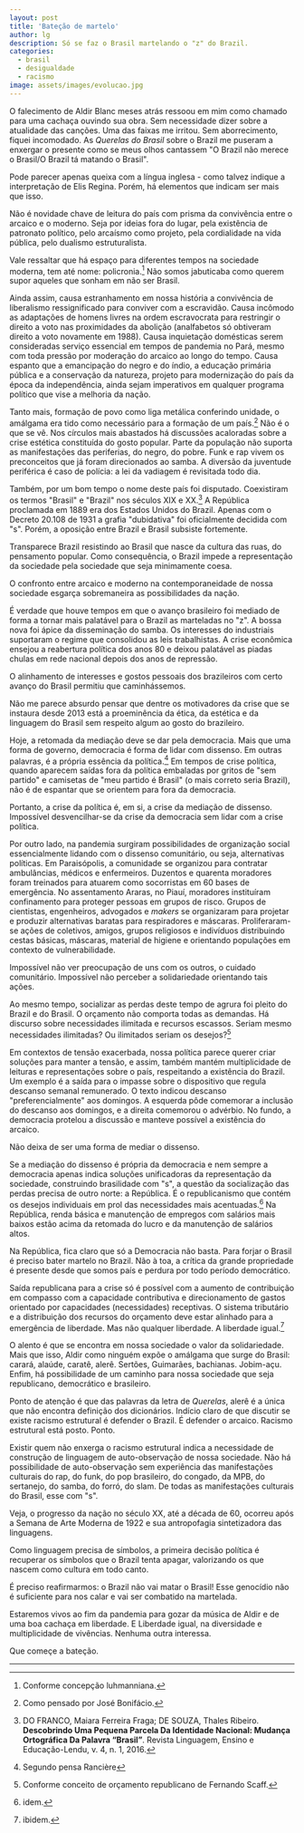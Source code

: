 ```yaml
---
layout: post
title: 'Bateção de martelo'
author: lg
description: Só se faz o Brasil martelando o "z" do Brazil.
categories:
  - brasil
  - desigualdade
  - racismo
image: assets/images/evolucao.jpg
---
```

O falecimento de Aldir Blanc meses atrás ressoou em mim como chamado para uma cachaça ouvindo sua obra. Sem necessidade dizer sobre a atualidade das canções. Uma das faixas me irritou. Sem aborrecimento, fiquei incomodado. As *Querelas do Brasil* sobre o Brazil me puseram a enxergar o presente como se meus olhos cantassem "O Brazil não merece o Brasil/O Brazil tá matando o Brasil".

Pode parecer apenas queixa com a língua inglesa - como talvez indique a interpretação de Elis Regina. Porém, há elementos que indicam ser mais que isso.

Não é novidade chave de leitura do país com prisma da convivência entre o arcaico e o moderno. Seja por ideias fora do lugar, pela existência de patronato político, pelo arcaísmo como projeto, pela cordialidade na vida pública, pelo dualismo estruturalista.

Vale ressaltar que há espaço para diferentes tempos na sociedade moderna, tem até nome: policronia.[^1] Não somos jabuticaba como querem supor aqueles que sonham em não ser Brasil.

Ainda assim, causa estranhamento em nossa história a convivência de liberalismo ressignificado para conviver com a escravidão. Causa incômodo as adaptações de homens livres na ordem escravocrata para restringir o direito a voto nas proximidades da abolição (analfabetos só obtiveram direito a voto novamente em 1988). Causa inquietação domésticas serem consideradas serviço essencial em tempos de pandemia no Pará, mesmo com toda pressão por moderação do arcaico ao longo do tempo. Causa espanto que a emancipação do negro e do índio, a educação primária pública e a conservação da natureza, projeto para modernização do país da época da independência, ainda sejam imperativos em qualquer programa político que vise a melhoria da nação.

Tanto mais, formação de povo como liga metálica conferindo unidade, o amálgama era tido como necessário para a formação de um país.[^2] Não é o que se vê. Nos círculos mais abastados há discussões acaloradas sobre a crise estética constituída do gosto popular. Parte da população não suporta as manifestações das periferias, do negro, do pobre. Funk e rap vivem os preconceitos que já foram direcionados ao samba. A diversão da juventude periférica é caso de polícia: a lei da vadiagem é revisitada todo dia.

Também, por um bom tempo o nome deste país foi disputado. Coexistiram os termos "Brasil" e "Brazil" nos séculos XIX e XX.[^3] A República proclamada em 1889 era dos Estados Unidos do Brazil. Apenas com o Decreto 20.108 de 1931 a grafia "dubidativa" foi oficialmente decidida com "s". Porém, a oposição entre Brazil e Brasil subsiste fortemente.

Transparece Brazil resistindo ao Brasil que nasce da cultura das ruas, do pensamento popular. Como consequência, o Brazil impede a representação da sociedade pela sociedade que seja minimamente coesa.

O confronto entre arcaico e moderno na contemporaneidade de nossa sociedade esgarça sobremaneira as possibilidades da nação.

É verdade que houve tempos em que o avanço brasileiro foi mediado de forma a tornar mais palatável para o Brazil as marteladas no "z". A bossa nova foi ápice da disseminação do samba. Os interesses do industriais suportaram o regime que consolidou as leis trabalhistas. A crise econômica ensejou a reabertura política dos anos 80 e deixou palatável as piadas chulas em rede nacional depois dos anos de repressão.

O alinhamento de interesses e gostos pessoais dos brazileiros com certo avanço do Brasil permitiu que caminhássemos.

Não me parece absurdo pensar que dentre os motivadores da crise que se instaura desde 2013 está a proeminência da ética, da estética e da linguagem do Brasil sem respeito algum ao gosto do brazileiro.

Hoje, a retomada da mediação deve se dar pela democracia. Mais que uma forma de governo, democracia é forma de lidar com dissenso. Em outras palavras, é a própria essência da política.[^4] Em tempos de crise política, quando aparecem saídas fora da política embaladas por gritos de "sem partido" e camisetas de "meu partido é Brasil" (o mais correto seria Brazil), não é de espantar que se orientem para fora da democracia.

Portanto, a crise da política é, em si, a crise da mediação de dissenso. Impossível desvencilhar-se da crise da democracia sem lidar com a crise política.

Por outro lado, na pandemia surgiram possibilidades de organização social essencialmente lidando com o dissenso comunitário, ou seja, alternativas políticas. Em Paraisópolis, a comunidade se organizou para contratar ambulâncias, médicos e enfermeiros. Duzentos e quarenta moradores foram treinados para atuarem como socorristas em 60 bases de emergência. No assentamento Araras, no Piauí, moradores instituíram confinamento para proteger pessoas em grupos de risco. Grupos de cientistas, engenheiros, advogados e *makers* se organizaram para projetar e produzir alternativas baratas para respiradores e máscaras. Proliferaram-se ações de coletivos, amigos, grupos religiosos e indivíduos distribuindo cestas básicas, máscaras, material de higiene e orientando populações em contexto de vulnerabilidade.

Impossível não ver preocupação de uns com os outros, o cuidado comunitário. Impossível não perceber a solidariedade orientando tais ações.

Ao mesmo tempo, socializar as perdas deste tempo de agrura foi pleito do Brazil e do Brasil. O orçamento não comporta todas as demandas. Há discurso sobre necessidades ilimitada e recursos escassos. Seriam mesmo necessidades ilimitadas? Ou ilimitados seriam os desejos?[^5]

Em contextos de tensão exacerbada, nossa política parece querer criar soluções para manter a tensão, e assim, também mantém multiplicidade de leituras e representações sobre o país, respeitando a existência do Brazil. Um exemplo é a saída para o impasse sobre o dispositivo que regula descanso semanal remunerado. O texto indicou descanso "preferencialmente" aos domingos. A esquerda pôde comemorar a inclusão do descanso aos domingos, e a direita comemorou o advérbio. No fundo, a democracia protelou a discussão e manteve possível a existência do arcaico.

Não deixa de ser uma forma de mediar o dissenso.

Se a mediação do dissenso é própria da democracia e nem sempre a democracia apenas indica soluções unificadoras da representação da sociedade, construindo brasilidade com "s", a questão da socialização das perdas precisa de outro norte: a República. É o republicanismo que contém os desejos individuais em prol das necessidades mais acentuadas.[^6] Na República, renda básica e manutenção de empregos com salários mais baixos estão acima da retomada do lucro e da manutenção de salários altos.

Na República, fica claro que só a Democracia não basta.  Para forjar o Brasil é preciso bater martelo no Brazil. Não à toa, a crítica da grande propriedade é presente desde que somos país e perdura por todo período democrático.

Saída republicana para a crise só é possível com a aumento de contribuição em compasso com a capacidade contributiva e direcionamento de gastos orientado por capacidades (necessidades) receptivas. O sistema tributário e a distribuição dos recursos do orçamento deve estar alinhado para a emergência de liberdade. Mas não qualquer liberdade. A liberdade igual.[^7]

O alento é que se encontra em nossa sociedade o valor da solidariedade. Mais que isso, Aldir como ninguém expõe o amálgama que surge do Brasil: carará, alaúde, caratê, alerê. Sertões, Guimarães, bachianas. Jobim-açu. Enfim, há possibilidade de um caminho para nossa sociedade que seja republicano, democrático e brasileiro.

Ponto de atenção é que das palavras da letra de *Querelas*, alerê é a única que não encontra definição dos dicionários. Indício claro de que discutir se existe racismo estrutural é defender o Brazil. É defender o arcaico. Racismo estrutural está posto. Ponto.

Existir quem não enxerga o racismo estrutural indica a necessidade de construção de linguagem de auto-observação de nossa sociedade. Não há possibilidade de auto-observação sem experiência das manifestações culturais do rap, do funk, do pop brasileiro, do congado, da MPB, do sertanejo, do samba, do forró, do slam. De todas as manifestações culturais do Brasil, esse com "s".

Veja, o progresso da nação no século XX, até a década de 60, ocorreu após a Semana de Arte Moderna de 1922 e sua antropofagia sintetizadora das linguagens.

Como linguagem precisa de símbolos, a primeira decisão política é recuperar os símbolos que o Brazil tenta apagar, valorizando os que nascem como cultura em todo canto.

É preciso reafirmarmos: o Brazil não vai matar o Brasil! Esse genocídio não é suficiente para nos calar e vai ser combatido na martelada.

Estaremos vivos ao fim da pandemia para gozar da música de Aldir e de uma boa cachaça em liberdade. E Liberdade igual, na diversidade e multiplicidade de vivências. Nenhuma outra interessa.

Que começe a bateção.

--------------------------------------------------------------------------------

[^1]: Conforme concepção luhmanniana.
[^2]: Como pensado por José Bonifácio.
[^3]: DO FRANCO, Maiara Ferreira Fraga; DE SOUZA, Thales Ribeiro. **Descobrindo Uma Pequena Parcela Da Identidade Nacional: Mudança Ortográfica Da Palavra “Brasil”**. Revista Linguagem, Ensino e Educação-Lendu, v. 4, n. 1, 2016.
[^4]: Segundo pensa Rancière
[^5]: Conforme conceito de orçamento republicano de Fernando Scaff.
[^6]: idem.
[^7]: ibidem.
